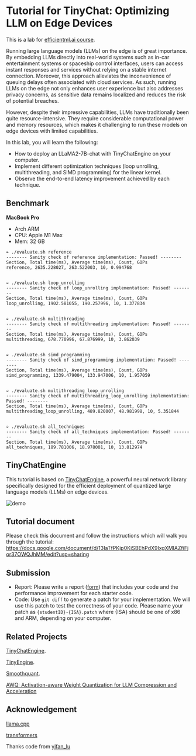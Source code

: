 # Tutorial for TinyChat: Optimizing LLM on Edge Devices

This is a lab for [efficientml.ai course](https://efficientml.ai/).

Running large language models (LLMs) on the edge is of great importance. By embedding LLMs directly into real-world systems such as in-car entertainment systems or spaceship control interfaces, users can access instant responses and services without relying on a stable internet connection. Moreover, this approach alleviates the inconvenience of queuing delays often associated with cloud services. As such, running LLMs on the edge not only enhances user experience but also addresses privacy concerns, as sensitive data remains localized and reduces the risk of potential breaches.

However, despite their impressive capabilities, LLMs have traditionally been quite resource-intensive. They require considerable computational power and memory resources, which makes it challenging to run these models on edge devices with limited capabilities.

In this lab, you will learn the following:
* How to deploy an LLaMA2-7B-chat with TinyChatEngine on your computer.
* Implement different optimization techniques (loop unrolling, multithreading, and SIMD programming) for the linear kernel.
* Observe the end-to-end latency improvement achieved by each technique.

## Benchmark
**MacBook Pro**

- Arch ARM
- CPU: Apple M1 Max
- Mem: 32 GB

```
➭ ./evaluate.sh reference
-------- Sanity check of reference implementation: Passed! -------- 
Section, Total time(ms), Average time(ms), Count, GOPs
reference, 2635.228027, 263.522003, 10, 0.994768


➭ ./evaluate.sh loop_unrolling
-------- Sanity check of loop_unrolling implementation: Passed! -------- 
Section, Total time(ms), Average time(ms), Count, GOPs
loop_unrolling, 1902.581055, 190.257996, 10, 1.377834


➭ ./evaluate.sh multithreading
-------- Sanity check of multithreading implementation: Passed! -------- 
Section, Total time(ms), Average time(ms), Count, GOPs
multithreading, 678.770996, 67.876999, 10, 3.862039


➭ ./evaluate.sh simd_programming
-------- Sanity check of simd_programming implementation: Passed! -------- 
Section, Total time(ms), Average time(ms), Count, GOPs
simd_programming, 1339.479004, 133.947006, 10, 1.957059


➭ ./evaluate.sh multithreading_loop_unrolling
-------- Sanity check of multithreading_loop_unrolling implementation: Passed! -------- 
Section, Total time(ms), Average time(ms), Count, GOPs
multithreading_loop_unrolling, 489.820007, 48.981998, 10, 5.351844


➭ ./evaluate.sh all_techniques               
-------- Sanity check of all_techniques implementation: Passed! -------- 
Section, Total time(ms), Average time(ms), Count, GOPs
all_techniques, 189.781006, 18.978001, 10, 13.812974
```

## TinyChatEngine

This tutorial is based on [TinyChatEngine](https://github.com/mit-han-lab/TinyChatEngine), a powerful neural network library specifically designed for the efficient deployment of quantized large language models (LLMs) on edge devices. 

![demo](assets/figures/chat.gif)

## Tutorial document

Please check this document and follow the instructions which will walk you through the tutorial: https://docs.google.com/document/d/13IaTfPKjp0KiSBEhPdX9IxgXMIAZfiFjor37OWQJhMM/edit?usp=sharing

## Submission

* Report: Please write a report ([form](https://docs.google.com/document/d/17Z_ab8EhDvjcigLXdDqMqd2LTVsZ4CnpOYNkRTrnTmU/edit?usp=sharing)) that includes your code and the performance improvement for each starter code. 
* Code: Use `git diff` to generate a patch for your implementation. We will use this patch to test the correctness of your code. Please name your patch as `{studentID}-{ISA}.patch` where {ISA} should be one of x86 and ARM, depending on your computer.

## Related Projects

[TinyChatEngine](https://github.com/mit-han-lab/TinyChatEngine).

[TinyEngine](https://github.com/mit-han-lab/tinyengine).

[Smoothquant](https://github.com/mit-han-lab/smoothquant).

[AWQ: Activation-aware Weight Quantization for LLM Compression and Acceleration](https://github.com/mit-han-lab/llm-awq)

## Acknowledgement

[llama.cpp](https://github.com/ggerganov/llama.cpp)

[transformers](https://github.com/huggingface/transformers)

Thanks code from [yifan_lu](https://github.com/yifanlu0227/LLaMA2-7B-on-laptop/tree/aaf7bf3e7f9667d4c6170b2c3ffff39b31c089e3)